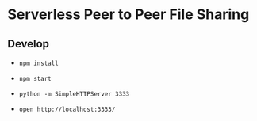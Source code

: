 Serverless Peer to Peer File Sharing
======================================

## Develop

* `npm install`

* `npm start`

* `python -m SimpleHTTPServer 3333`

* `open http://localhost:3333/`


